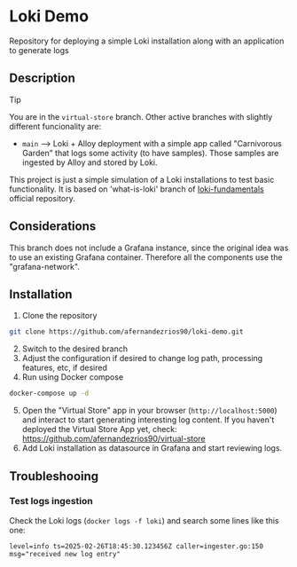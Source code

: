 # Loki Demo

Repository for deploying a simple Loki installation along with an application to generate logs

## Description

> [!TIP]  
> You are in the `virtual-store` branch. Other active branches with slightly different funcionality are:
> - `main` --> Loki + Alloy deployment with a simple app called "Carnivorous Garden" that logs some activity (to have samples). Those samples are ingested by Alloy and stored by Loki.

This project is just a simple simulation of a Loki installations to test basic functionality. It is based on 'what-is-loki' branch of [loki-fundamentals](https://github.com/grafana/loki-fundamentals) official repository.

## Considerations
This branch does not include a Grafana instance, since the original idea was to use an existing Grafana container. Therefore all the components use the "grafana-network".

## Installation
1. Clone the repository
```bash
git clone https://github.com/afernandezrios90/loki-demo.git
```
2. Switch to the desired branch
3. Adjust the configuration if desired to change log path, processing features, etc, if desired
4. Run using Docker compose
```bash
docker-compose up -d
```
5. Open the "Virtual Store" app in your browser (`http://localhost:5000`) and interact to start generating interesting log content. If you haven't deployed the Virtual Store App yet, check: https://github.com/afernandezrios90/virtual-store
6. Add Loki installation as datasource in Grafana and start reviewing logs.

## Troubleshooing
### Test logs ingestion
Check the Loki logs (`docker logs -f loki`) and search some lines like this one:

`level=info ts=2025-02-26T18:45:30.123456Z caller=ingester.go:150 msg="received new log entry"`
